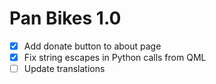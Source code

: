 Pan Bikes 1.0
=============

* [x] Add donate button to about page
* [x] Fix string escapes in Python calls from QML
* [ ] Update translations
